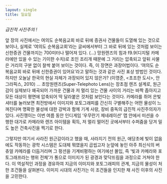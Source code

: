 ```yaml
---
layout: single
title: 일요일
---
```


*급진적 사진주의 !*

앞 장의 사진에서는 여의도 순복음교회 바로 뒤에 증권사 건물들이 도열해 있는 것으로 보이나, 실제로 ‘여의도 순복음교회’라는 글씨에서부터 그 바로 뒤에 있는 것처럼 보이는 신한증권 건물까지는 700미터나 떨어져 있다.
(...) 
망원렌즈의 힘과 f9.9(디지털 카메라에만 있을 수 있는 기이한 수치)로 조인 조리개 때문에 그 거리는 압축되고 앞뒤 사물은 거리의 구분 없이 찰싹 붙어 보이는 것이다. 즉, 이 장면은 과장어법이다. ‘여의도 순복음교회 바로 뒤에 신한증권이 있어요’라고 말하는 것과 같은 사진 표상 방법인 것이다. 하지만 오늘날 한국의 현실 자체가 과장되어 있지 않은가?
(이영준, <초조한 도시>, 안그라픽스, 2010)
...
초망원렌즈(Super-Telephoto Lens)는 장초점 렌즈 설계로, 원근감이 실제보다 왜곡되어 가까운 건물과 저 멀리 있는 건물 사이의 거리는 바짝 좁아지고 모든 대상이 평면에 압축되어 딱 달라붙은 것처럼 보인다는 것이다.
카메라를 쥐어 은빛 셔터를 눌러보면 최전방에서 이미지와 포토그래피를 간신히 구별해주는 어떤 물성이 느껴진다며 명확한 물성에 대한 강박과 함께 기계 사랑, 장비 중독의 급진적 사진주의자가 있다. 사진쟁이는 이번 여름 동안 인디게임 ‘우무란기 제네레이션’ 맵 안에서 미션을 수행한 대가로 카메라와 렌즈 아이템을 획득, 저 멀리 떨어진 곳에서부터 수퍼줌을 당겨 밀도 높은 건축사진을 찍기로 한다.

그렇지만 여기서 사라진 원근감이라고 했을 때, 사라지기 전의 원근, 애당초에 빛이 없음에도 작동하는 광학 시스템은 도대체 뭐였을지 곱씹고자 눈앞에 놓인 아주 최신식의 버츄얼 카메라를 더듬거리며 그 펑션을 기계비평하는 여기에선 몰입, 즉 ‘빛과 카메라와 포토그래프라는 행위 전체’가 통으로 이미지가 된 광경과 맞닥뜨림을 과정으로 거쳐야 한다. 이 역설적인 과정을 경유하여 지금의 이미지와 포토그래피의 관계, 지금의 물성이 처한 조건들을 살펴본다. 이미지 시대의 사진가는 이 조건들을 인지한 채 사진 이후의 사진을 고민한다.
